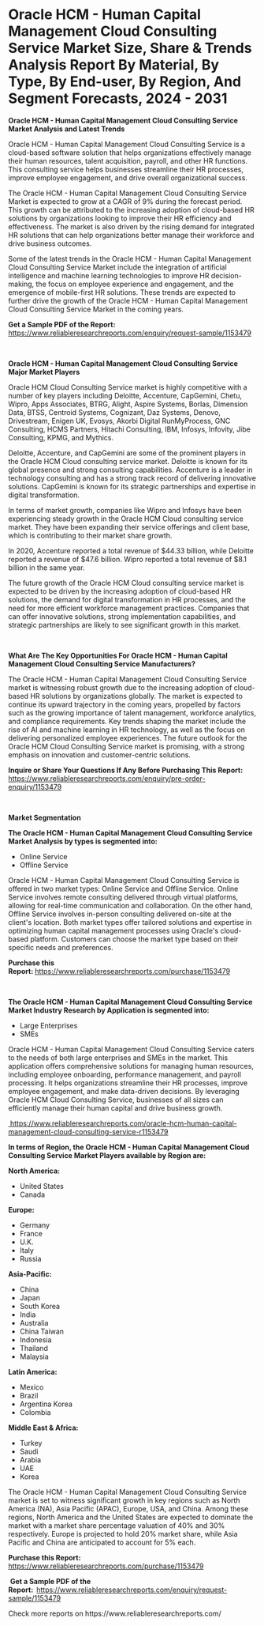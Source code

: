 <p><h1>Oracle HCM - Human Capital Management Cloud Consulting Service Market Size, Share & Trends Analysis Report By Material, By Type, By End-user, By Region, And Segment Forecasts, 2024 - 2031</h1></p><p><strong>Oracle HCM - Human Capital Management Cloud Consulting Service Market Analysis and Latest Trends</strong></p>
<p><p>Oracle HCM - Human Capital Management Cloud Consulting Service is a cloud-based software solution that helps organizations effectively manage their human resources, talent acquisition, payroll, and other HR functions. This consulting service helps businesses streamline their HR processes, improve employee engagement, and drive overall organizational success.</p><p>The Oracle HCM - Human Capital Management Cloud Consulting Service Market is expected to grow at a CAGR of 9% during the forecast period. This growth can be attributed to the increasing adoption of cloud-based HR solutions by organizations looking to improve their HR efficiency and effectiveness. The market is also driven by the rising demand for integrated HR solutions that can help organizations better manage their workforce and drive business outcomes.</p><p>Some of the latest trends in the Oracle HCM - Human Capital Management Cloud Consulting Service Market include the integration of artificial intelligence and machine learning technologies to improve HR decision-making, the focus on employee experience and engagement, and the emergence of mobile-first HR solutions. These trends are expected to further drive the growth of the Oracle HCM - Human Capital Management Cloud Consulting Service Market in the coming years.</p></p>
<p><strong>Get a Sample PDF of the Report:&nbsp;</strong> <a href="https://www.reliableresearchreports.com/enquiry/request-sample/1153479">https://www.reliableresearchreports.com/enquiry/request-sample/1153479</a></p>
<p>&nbsp;</p>
<p><strong>Oracle HCM - Human Capital Management Cloud Consulting Service Major Market Players</strong></p>
<p><p>Oracle HCM Cloud Consulting Service market is highly competitive with a number of key players including Deloitte, Accenture, CapGemini, Chetu, Wipro, Apps Associates, BTRG, Alight, Aspire Systems, Borlas, Dimension Data, BTSS, Centroid Systems, Cognizant, Daz Systems, Denovo, Drivestream, Enigen UK, Evosys, Akorbi Digital RunMyProcess, GNC Consulting, HCMS Partners, Hitachi Consulting, IBM, Infosys, Infovity, Jibe Consulting, KPMG, and Mythics.</p><p>Deloitte, Accenture, and CapGemini are some of the prominent players in the Oracle HCM Cloud consulting service market. Deloitte is known for its global presence and strong consulting capabilities. Accenture is a leader in technology consulting and has a strong track record of delivering innovative solutions. CapGemini is known for its strategic partnerships and expertise in digital transformation.</p><p>In terms of market growth, companies like Wipro and Infosys have been experiencing steady growth in the Oracle HCM Cloud consulting service market. They have been expanding their service offerings and client base, which is contributing to their market share growth.</p><p>In 2020, Accenture reported a total revenue of $44.33 billion, while Deloitte reported a revenue of $47.6 billion. Wipro reported a total revenue of $8.1 billion in the same year.</p><p>The future growth of the Oracle HCM Cloud consulting service market is expected to be driven by the increasing adoption of cloud-based HR solutions, the demand for digital transformation in HR processes, and the need for more efficient workforce management practices. Companies that can offer innovative solutions, strong implementation capabilities, and strategic partnerships are likely to see significant growth in this market.</p></p>
<p>&nbsp;</p>
<p><strong>What Are The Key Opportunities For Oracle HCM - Human Capital Management Cloud Consulting Service Manufacturers?</strong></p>
<p><p>The Oracle HCM - Human Capital Management Cloud Consulting Service market is witnessing robust growth due to the increasing adoption of cloud-based HR solutions by organizations globally. The market is expected to continue its upward trajectory in the coming years, propelled by factors such as the growing importance of talent management, workforce analytics, and compliance requirements. Key trends shaping the market include the rise of AI and machine learning in HR technology, as well as the focus on delivering personalized employee experiences. The future outlook for the Oracle HCM Cloud Consulting Service market is promising, with a strong emphasis on innovation and customer-centric solutions.</p></p>
<p><strong>Inquire or Share Your Questions If Any Before Purchasing This Report:</strong> <a href="https://www.reliableresearchreports.com/enquiry/pre-order-enquiry/1153479">https://www.reliableresearchreports.com/enquiry/pre-order-enquiry/1153479</a></p>
<p>&nbsp;</p>
<p><strong>Market Segmentation</strong></p>
<p><strong>The Oracle HCM - Human Capital Management Cloud Consulting Service Market Analysis by types is segmented into:</strong></p>
<p><ul><li>Online Service</li><li>Offline Service</li></ul></p>
<p><p>Oracle HCM - Human Capital Management Cloud Consulting Service is offered in two market types: Online Service and Offline Service. Online Service involves remote consulting delivered through virtual platforms, allowing for real-time communication and collaboration. On the other hand, Offline Service involves in-person consulting delivered on-site at the client's location. Both market types offer tailored solutions and expertise in optimizing human capital management processes using Oracle's cloud-based platform. Customers can choose the market type based on their specific needs and preferences.</p></p>
<p><strong>Purchase this Report:&nbsp;</strong><a href="https://www.reliableresearchreports.com/purchase/1153479">https://www.reliableresearchreports.com/purchase/1153479</a></p>
<p>&nbsp;</p>
<p><strong>The Oracle HCM - Human Capital Management Cloud Consulting Service Market Industry Research by Application is segmented into:</strong></p>
<p><ul><li>Large Enterprises</li><li>SMEs</li></ul></p>
<p><p>Oracle HCM - Human Capital Management Cloud Consulting Service caters to the needs of both large enterprises and SMEs in the market. This application offers comprehensive solutions for managing human resources, including employee onboarding, performance management, and payroll processing. It helps organizations streamline their HR processes, improve employee engagement, and make data-driven decisions. By leveraging Oracle HCM Cloud Consulting Service, businesses of all sizes can efficiently manage their human capital and drive business growth.</p></p>
<p><a href="https://www.reliableresearchreports.com/oracle-hcm-human-capital-management-cloud-consulting-service-r1153479">&nbsp;https://www.reliableresearchreports.com/oracle-hcm-human-capital-management-cloud-consulting-service-r1153479</a></p>
<p><strong>In terms of Region, the Oracle HCM - Human Capital Management Cloud Consulting Service Market Players available by Region are:</strong></p>
<p>
    <p> <strong> North America: </strong>
        <ul>
            <li>United States</li>
            <li>Canada</li>
        </ul>
        </p> 
    <p> <strong> Europe: </strong>
        <ul>
            <li>Germany</li>
            <li>France</li>
            <li>U.K.</li>
            <li>Italy</li>
            <li>Russia</li>
        </ul>
        </p> 
    <p> <strong> Asia-Pacific: </strong>
        <ul>
            <li>China</li>
            <li>Japan</li>
            <li>South Korea</li>
            <li>India</li>
            <li>Australia</li>
            <li>China Taiwan</li>
            <li>Indonesia</li>
            <li>Thailand</li>
            <li>Malaysia</li>
        </ul>
        </p> 
    <p> <strong> Latin America: </strong>
        <ul>
            <li>Mexico</li>
            <li>Brazil</li>
            <li>Argentina Korea</li>
            <li>Colombia</li>
        </ul>
        </p> 
    <p> <strong> Middle East & Africa: </strong>
        <ul>
            <li>Turkey</li>
            <li>Saudi</li>
            <li>Arabia</li>
            <li>UAE</li>
            <li>Korea</li>
        </ul>
    </p>
    </p>
<p><p>The Oracle HCM - Human Capital Management Cloud Consulting Service market is set to witness significant growth in key regions such as North America (NA), Asia Pacific (APAC), Europe, USA, and China. Among these regions, North America and the United States are expected to dominate the market with a market share percentage valuation of 40% and 30% respectively. Europe is projected to hold 20% market share, while Asia Pacific and China are anticipated to account for 5% each.</p></p>
<p><strong>Purchase this Report: </strong><a href="https://www.reliableresearchreports.com/purchase/1153479">https://www.reliableresearchreports.com/purchase/1153479</a></p>
<p>&nbsp;<strong>Get a Sample PDF of the Report:&nbsp;&nbsp;</strong><a href="https://www.reliableresearchreports.com/enquiry/request-sample/1153479">https://www.reliableresearchreports.com/enquiry/request-sample/1153479</a></p>
<p><strong></strong></p>
<p>Check more reports on https://www.reliableresearchreports.com/</p>